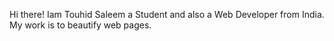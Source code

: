 Hi there! Iam Touhid Saleem a Student and also a Web Developer from India.
My work is to beautify web pages. 
